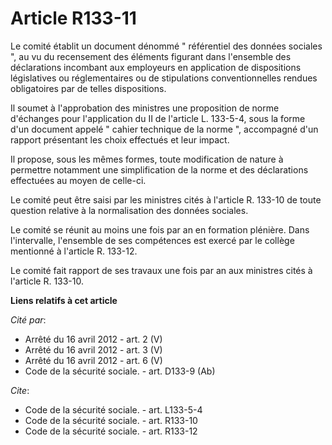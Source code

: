 # Article R133-11

Le comité établit un document dénommé " référentiel des données sociales ", au vu du recensement des éléments figurant dans
l'ensemble des déclarations incombant aux employeurs en application de dispositions législatives ou réglementaires ou de
stipulations conventionnelles rendues obligatoires par de telles dispositions. 

Il soumet à l'approbation des ministres une proposition de norme d'échanges pour l'application du II de l'article L. 133-5-4,
sous la forme d'un document appelé " cahier technique de la norme ", accompagné d'un rapport présentant les choix effectués
et leur impact. 

Il propose, sous les mêmes formes, toute modification de nature à permettre notamment une simplification de la norme et des
déclarations effectuées au moyen de celle-ci. 

Le comité peut être saisi par les ministres cités à l'article R. 133-10 de toute question relative à la normalisation des
données sociales. 

Le comité se réunit au moins une fois par an en formation plénière. Dans l'intervalle, l'ensemble de ses compétences est
exercé par le collège mentionné à l'article R. 133-12. 

Le comité fait rapport de ses travaux une fois par an aux ministres cités à l'article R. 133-10.

**Liens relatifs à cet article**

_Cité par_:

  - Arrêté du 16 avril 2012 - art. 2 (V)
  - Arrêté du 16 avril 2012 - art. 3 (V)
  - Arrêté du 16 avril 2012 - art. 6 (V)
  - Code de la sécurité sociale. - art. D133-9 (Ab)

_Cite_:

  - Code de la sécurité sociale. - art. L133-5-4
  - Code de la sécurité sociale. - art. R133-10
  - Code de la sécurité sociale. - art. R133-12
